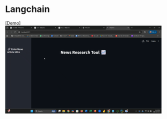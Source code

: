 # Langchain

[Demo] <img src="https://github.com/anikatahsinofficial01-bit/Langchain/blob/main/NewsResearchTool.gif" width="500" alt="Demo animation">

